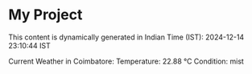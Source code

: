 # My Project

This content is dynamically generated in Indian Time (IST): 2024-12-14 23:10:44 IST


Current Weather in Coimbatore:
Temperature: 22.88 °C
Condition: mist
